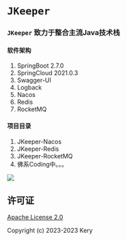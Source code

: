 # `JKeeper`

### `JKeeper` 致力于整合主流Java技术栈

#### 软件架构
1. SpringBoot 2.7.0
2. SpringCloud 2021.0.3
3. Swagger-UI
4. Logback
5. Nacos
6. Redis
7. RocketMQ
#### 项目目录

1.  JKeeper-Nacos
2.  JKeeper-Redis
3.  JKeeper-RocketMQ
4. 佛系Coding中。。。

![](https://gimg2.baidu.com/image_search/src=http%3A%2F%2Fsafe-img.xhscdn.com%2Fbw1%2F6c09c295-0cea-4dc9-892a-a3fa6f7febb7%3FimageView2%2F2%2Fw%2F1080%2Fformat%2Fjpg&refer=http%3A%2F%2Fsafe-img.xhscdn.com&app=2002&size=f9999,10000&q=a80&n=0&g=0n&fmt=auto?sec=1697795519&t=50a92a69f9f0b9a16c0683bb7faa65a7)

## 许可证

[Apache License 2.0](https://gitee.com/keryshang/jkeeper/blob/master/LICENSE)

Copyright (c) 2023-2023 Kery